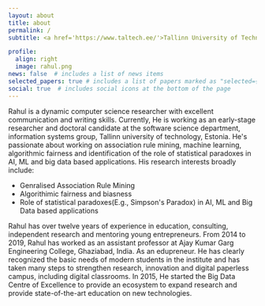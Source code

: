 ```yaml
---
layout: about
title: about
permalink: /
subtitle: <a href='https://www.taltech.ee/'>Tallinn University of Technology</a>.

profile:
  align: right
  image: rahul.png
news: false  # includes a list of news items
selected_papers: true # includes a list of papers marked as "selected={true}"
social: true  # includes social icons at the bottom of the page
---
```


Rahul is a dynamic computer science researcher with excellent communication and writing skills. Currently, He is working as an early-stage researcher and doctoral candidate at the software science department, information systems group, Tallinn university of technology, Estonia. He's passionate about working on association rule mining, machine learning, algorithmic fairness and identification of the role of statistical paradoxes in AI, ML and big data based applications. His research interests broadly include:

<ul>
  <li>Genralised Association Rule Mining</li>
  <li>Algorithimic fairness and biasness</li>
  <li>Role of statistical paradoxes(E.g., Simpson's Paradox) in AI, ML and Big Data based applications</li>
</ul>

Rahul has over twelve years of experience in education, consulting, independent research and mentoring young entrepreneurs. From 2014 to 2019, Rahul has worked as an assistant professor at Ajay Kumar Garg Engineering College, Ghaziabad, India. As an edupreneur. He has clearly recognized the basic needs of modern students in the institute and has taken many steps to strengthen research, innovation and digital paperless campus, including digital classrooms. In 2015, He started the Big Data Centre of Excellence to provide an ecosystem to expand research and provide state-of-the-art education on new technologies.
